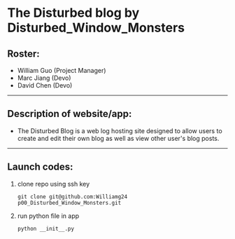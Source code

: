 #  The Disturbed blog by Disturbed_Window_Monsters 
## Roster:
- William Guo (Project Manager)
- Marc Jiang (Devo)
- David Chen (Devo)
---
## Description of website/app:
- The Disturbed Blog is a web log hosting site designed to allow users to create and edit their own blog as well as view other user's blog posts. 
---
## Launch codes:
1) clone repo using ssh key
    ```
    git clone git@github.com:Williamg24 p00_Disturbed_Window_Monsters.git
    ```
2) run python file in app 
    ```
    python __init__.py
    ```
